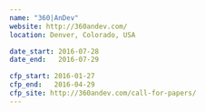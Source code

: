 ```yaml
---
name: "360|AnDev"
website: http://360andev.com/
location: Denver, Colorado, USA

date_start: 2016-07-28
date_end:   2016-07-29

cfp_start: 2016-01-27
cfp_end:   2016-04-29
cfp_site: http://360andev.com/call-for-papers/
---
```

